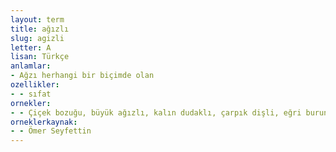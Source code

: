 ```yaml
---
layout: term
title: ağızlı
slug: agizli
letter: A
lisan: Türkçe
anlamlar:
- Ağzı herhangi bir biçimde olan
ozellikler:
- - sıfat
ornekler:
- - Çiçek bozuğu, büyük ağızlı, kalın dudaklı, çarpık dişli, eğri burunlu berbat bir şey!
orneklerkaynak:
- - Ömer Seyfettin
---
```

